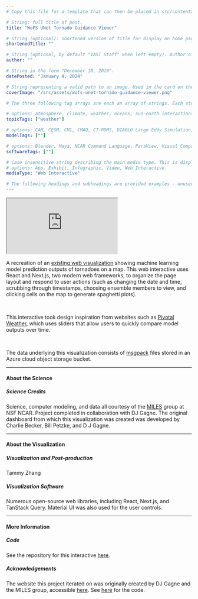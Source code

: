 ```yaml
---
# Copy this file for a template that can then be placed in src/content/visualizations. The name of this file will be used as the URL for the post.

# String: full title of post.
title: "WoFS UNet Tornado Guidance Viewer"

# String (optional): shortened version of title for display on home page in card.
shortenedTitle: ""

# String (optional, by default "VAST Staff" when left empty). Author of this post.
author: ""

# String in the form "December 10, 2019".
datePosted: "January 4, 2024" 

# String representing a valid path to an image. Used in the card on the main page. Likely to be in the form "/src/assets/..." for images located in src/assets.
coverImage: "/src/assets/wofs-unet-tornado-guidance-viewer.png"

# The three following tag arrays are each an array of strings. Each string (case insensitive) represents a filter from the front page. Tags that do not correspond to a current filter will be ignored for filtering; these can be used in the future if a new filter is created later.

# options: atmosphere, climate, weather, oceans, sun-earth interactions, fire dynamics, solid earth, recent publications, experimental technologies
topicTags: ["weather"]

# options: CAM, CESM, CM1, CMAQ, CT-ROMS, DIABLO Large Eddy Simulation, HRRR, HWRF, MPAS, SIMA, WACCM, WRF
modelTags: [""]

# options: Blender, Maya, NCAR Command Language, ParaView, Visual Comparator, VAPOR
softwareTags: [""]

# Case insensitive string describing the main media type. This is displayed in the post heading as a small tag above the title, as well as a tag on the card.
# options: App, Exhibit, Infographic, Video, Web Interactive.
mediaType: "Web Interactive"

# The following headings and subheadings are provided examples - unused ones can be deleted. All Markdown content below will be rendered in the frontend.
---
```


<iframe src="https://ncar.github.io/utorview-forecast/"></iframe>

A recreation of an [existing web visualization](https://ai2es.github.io/utorview/) showing machine learning model prediction outputs of tornadoes on a map. This web interactive uses React and Next.js, two modern web frameworks, to organize the page layout and respond to user actions (such as changing the date and time, scrubbing through timestamps, choosing ensemble members to view, and clicking cells on the map to generate spaghetti plots). 

<br />

This interactive took design inspiration from websites such as [Pivotal Weather](https://www.pivotalweather.com/model.php?fh=loop&dpdt=&mc=#), which uses sliders that allow users to quickly compare model outputs over time.

<br />

The data underlying this visualization consists of [msgpack](https://msgpack.org/index.html) files stored in an Azure cloud object storage bucket.

___

#### About the Science

##### Science Credits

Science, computer modeling, and data all courtesy of the [MILES](https://www.cisl.ucar.edu/miles) group at NSF NCAR. Project completed in collaboration with DJ Gagne. The original dashboard from which this visualization was created was developed by Charlie Becker, Bill Petzke, and D J Gagne.

___

#### About the Visualization

##### Visualization and Post-production

Tammy Zhang

##### Visualization Software

Numerous open-source web libraries, including React, Next.js, and TanStack Query. Material UI was also used for the user controls.

___

#### More Information

##### Code

See the repository for this interactive [here](https://github.com/NCAR/utorview-forecast).

##### Acknowledgements

The website this project iterated on was originally created by DJ Gagne and the MILES group, accessible [here](https://ai2es.github.io/utorview/). See [here](https://github.com/ai2es/utorview/tree/main) for the code.
